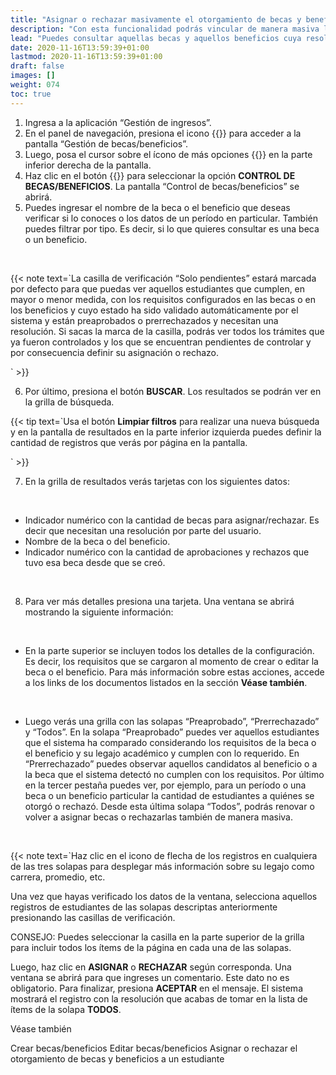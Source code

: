 ```yaml
---
title: "Asignar o rechazar masivamente el otorgamiento de becas y beneficios a estudiantes"
description: "Con esta funcionalidad podrás vincular de manera masiva las becas y los beneficios que creaste con los legajos los estudiantes."
lead: "Puedes consultar aquellas becas y aquellos beneficios cuya resolución está pendiente de definir y decidir si se va a otorgar o rechazar la asignación desde la pantalla de “Control de becas/beneficios”. Esta funcionalidad te permite realizar asignaciones y rechazos de manera masiva con solo unos clics. También desde esta función puedes ver un historial de los estudiantes a quiénes se les asignó o rechazó una beca o un beneficio."
date: 2020-11-16T13:59:39+01:00
lastmod: 2020-11-16T13:59:39+01:00
draft: false
images: []
weight: 074
toc: true
---
```


1. Ingresa a la aplicación “Gestión de ingresos”.
1. En el panel de navegación, presiona el icono {{<inline-icon image="becas.png" alt="becas icon">}}
para acceder a la pantalla “Gestión de becas/beneficios”.
1. Luego, posa el cursor sobre el ícono de más opciones {{<inline-icon image="more actions.png" alt="more actions icon">}} en la parte inferior derecha de la pantalla.
1. Haz clic en el botón {{<inline-icon image="screen share.png" alt="screen share 1icon">}} para seleccionar la opción **CONTROL DE BECAS/BENEFICIOS**. La pantalla “Control de becas/beneficios” se abrirá.
1. Puedes ingresar el nombre de la beca o el beneficio que deseas verificar si lo conoces o los datos de un período en particular. También puedes filtrar por tipo. Es decir, si lo que quieres consultar es una beca o un beneficio. 
<br>

{{< note text=`La casilla de verificación “Solo pendientes” estará marcada por defecto para que puedas ver aquellos estudiantes que cumplen, en mayor o menor medida, con los requisitos configurados en las becas o en los beneficios y cuyo estado ha sido validado automáticamente por el sistema y están preaprobados o prerrechazados y necesitan una resolución. Si sacas la marca de la casilla, podrás ver todos los trámites que ya fueron controlados y los que se encuentran pendientes de controlar y por consecuencia definir su asignación o rechazo.
<br>

` >}}

6. Por último, presiona el botón **BUSCAR**. Los resultados se podrán ver en la grilla de búsqueda. 

{{< tip text=`Usa el botón **Limpiar filtros** para realizar una nueva búsqueda y en la pantalla de resultados en la parte inferior izquierda puedes definir la cantidad de registros que verás por página en la pantalla.
<br>

` >}}

7. En la grilla de resultados verás tarjetas con los siguientes datos:
<br>

- Indicador numérico con la cantidad de becas para asignar/rechazar. Es decir que necesitan una resolución por parte del usuario.
- Nombre de la beca o del beneficio.
- Indicador numérico con la cantidad de aprobaciones y rechazos que tuvo esa beca desde que se creó.
<br>

8. Para ver más detalles presiona una tarjeta. Una ventana se abrirá mostrando la siguiente información: 
<br>

- En la parte superior se incluyen todos los detalles de la configuración. Es decir, los requisitos que se cargaron al momento de crear o editar la beca o el beneficio. Para más información sobre estas acciones, accede a los links de los documentos listados en la sección **Véase también**.
<br>

- Luego verás una grilla con las solapas “Preaprobado”, “Prerrechazado” y “Todos”. En la solapa “Preaprobado” puedes ver aquellos estudiantes que el sistema ha comparado considerando los requisitos de la beca o el beneficio y su legajo académico y cumplen con lo requerido. En “Prerrechazado” puedes observar aquellos candidatos al beneficio o a la beca que el sistema detectó no cumplen con los requisitos. Por último en la tercer pestaña puedes ver, por ejemplo, para un período o una beca o un beneficio particular la cantidad de estudiantes a quiénes se otorgó o rechazó. Desde esta última solapa “Todos”, podrás renovar o volver a asignar becas o rechazarlas también de manera masiva. 
<br>

{{< note text=`Haz clic en el icono de flecha de los registros en cualquiera de las tres solapas para desplegar más información sobre su legajo como carrera, promedio, etc.

Una vez que hayas verificado los datos de la ventana, selecciona aquellos registros de estudiantes de las solapas descriptas anteriormente presionando las casillas de verificación.

CONSEJO: 
Puedes seleccionar la casilla en la parte superior de la grilla para incluir todos los ítems de la página en cada una de las solapas. 

Luego, haz clic en **ASIGNAR** o **RECHAZAR** según corresponda. Una ventana se abrirá para que ingreses un comentario. Este dato no es obligatorio.
Para finalizar, presiona **ACEPTAR** en el mensaje. El sistema mostrará el registro con la resolución que acabas de tomar en la lista de ítems de la solapa **TODOS**.

Véase también

Crear becas/beneficios
Editar becas/beneficios
Asignar o rechazar el otorgamiento de becas y beneficios a un estudiante
